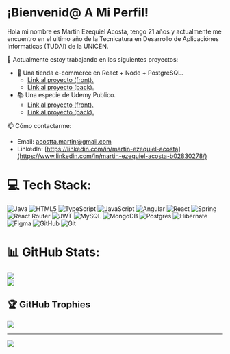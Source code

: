# ¡Bienvenid@ A Mi Perfil!

Hola mi nombre es Martin Ezequiel Acosta, tengo 21 años y actualmente me encuentro en el ultimo año de la Tecnicatura en Desarrollo de Aplicaciónes Informaticas (TUDAI) de la UNICEN.  

🔭 Actualmente estoy trabajando en los siguientes proyectos:
- 🛒 Una tienda e-commerce en React + Node + PostgreSQL. 
  - [Link al proyecto (front).](https://github.com/MartinEAcosta/gamer-sector-react/)
  - [Link al proyecto (back).](https://github.com/MartinEAcosta/gamersector-backend/)
- 📚 Una especie de Udemy Publico.
  -  [Link al proyecto (front).](https://github.com/MartinEAcosta/seminario-angular/)
  -  [Link al proyecto (back).](https://github.com/MartinEAcosta/seminario-angular-backend/)
  
📫 Cómo contactarme:
- Email: acostta.martin@gmail.com
- LinkedIn: [https://linkedin.com/in/martin-ezequiel-acosta](https://www.linkedin.com/in/martin-ezequiel-acosta-b02830278/)

# 💻 Tech Stack:
![Java](https://img.shields.io/badge/java-%23ED8B00.svg?style=for-the-badge&logo=openjdk&logoColor=white) ![HTML5](https://img.shields.io/badge/html5-%23E34F26.svg?style=for-the-badge&logo=html5&logoColor=white) ![TypeScript](https://img.shields.io/badge/typescript-%23007ACC.svg?style=for-the-badge&logo=typescript&logoColor=white) ![JavaScript](https://img.shields.io/badge/javascript-%23323330.svg?style=for-the-badge&logo=javascript&logoColor=%23F7DF1E) ![Angular](https://img.shields.io/badge/angular-%23DD0031.svg?style=for-the-badge&logo=angular&logoColor=white) ![React](https://img.shields.io/badge/react-%2320232a.svg?style=for-the-badge&logo=react&logoColor=%2361DAFB) ![Spring](https://img.shields.io/badge/spring-%236DB33F.svg?style=for-the-badge&logo=spring&logoColor=white) ![React Router](https://img.shields.io/badge/React_Router-CA4245?style=for-the-badge&logo=react-router&logoColor=white) ![JWT](https://img.shields.io/badge/JWT-black?style=for-the-badge&logo=JSON%20web%20tokens) ![MySQL](https://img.shields.io/badge/mysql-4479A1.svg?style=for-the-badge&logo=mysql&logoColor=white) ![MongoDB](https://img.shields.io/badge/MongoDB-%234ea94b.svg?style=for-the-badge&logo=mongodb&logoColor=white) ![Postgres](https://img.shields.io/badge/postgres-%23316192.svg?style=for-the-badge&logo=postgresql&logoColor=white) ![Hibernate](https://img.shields.io/badge/Hibernate-59666C?style=for-the-badge&logo=Hibernate&logoColor=white) ![Figma](https://img.shields.io/badge/figma-%23F24E1E.svg?style=for-the-badge&logo=figma&logoColor=white) ![GitHub](https://img.shields.io/badge/github-%23121011.svg?style=for-the-badge&logo=github&logoColor=white) ![Git](https://img.shields.io/badge/git-%23F05033.svg?style=for-the-badge&logo=git&logoColor=white)
# 📊 GitHub Stats:
![](https://github-readme-stats.vercel.app/api?username=MartinEAcosta&theme=dark&hide_border=false&include_all_commits=true&count_private=true)<br/>
![](https://nirzak-streak-stats.vercel.app/?user=MartinEAcosta&theme=dark&hide_border=false)<br/>

## 🏆 GitHub Trophies
![](https://github-profile-trophy.vercel.app/?username=MartinEAcosta&theme=radical&no-frame=false&no-bg=true&margin-w=4)

---
[![](https://visitcount.itsvg.in/api?id=MartinEAcosta&icon=0&color=0)](https://visitcount.itsvg.in)

